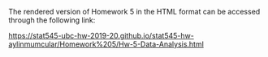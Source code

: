 The rendered version of Homework 5 in the HTML format can be accessed through the following link:

https://stat545-ubc-hw-2019-20.github.io/stat545-hw-aylinmumcular/Homework%205/Hw-5-Data-Analysis.html
